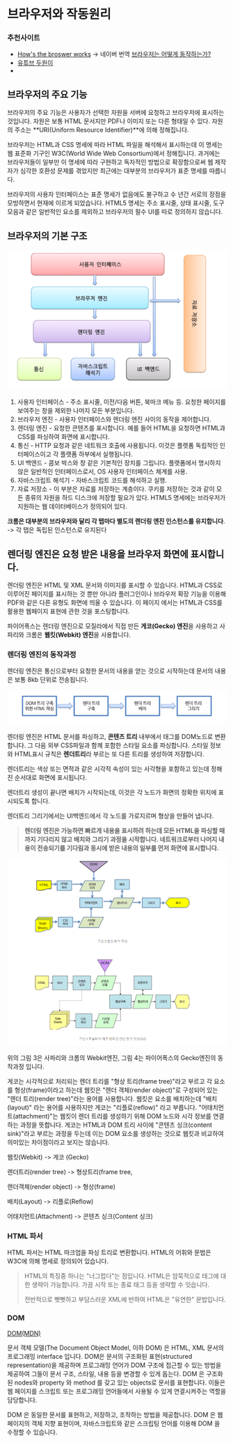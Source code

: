 # 브라우저와 작동원리

### 추천사이트

- [How's the broswer works](https://www.html5rocks.com/en/tutorials/internals/howbrowserswork/)  -> 네이버 번역 [브라우저는 어떻게 동작하는가?](https://d2.naver.com/helloworld/59361)
- [유튜브 두원이](https://www.youtube.com/watch?v=cCbAJY1riDc)
- 



## 브라우저의 주요 기능

브라우저의 주요 기능은 사용자가 선택한 자원을 서버에 요청하고 브라우저에 표시하는 것입니다. 자원은 보통 HTML 문서지만 PDF나 이미지 또는 다른 형태일 수 있다. 자원의 주소는 **URI(Uniform Resource Identifier)**에 의해 정해집니다.

브라우저는 HTML과 CSS 명세에 따라 HTML 파일을 해석해서 표시하는데 이 명세는 웹 표준화 기구인 W3C(World Wide Web Consortium)에서 정해집니다.  과거에는 브라우저들이 일부만 이 명세에 따라 구현하고 독자적인 방법으로 확장함으로써 웹 제작자가 심각한 호환성 문제를 겪었지만 최근에는 대부분의 브라우저가 표준 명세를 따릅니다.

브라우저의 사용자 인터페이스는 표준 명세가 없음에도 불구하고 수 년간 서로의 장점을 모방하면서 현재에 이르게 되었습니다. HTML5 명세는 주소 표시줄, 상태 표시줄, 도구 모음과 같은 일반적인 요소를 제외하고 브라우저의 필수 UI를 따로 정의하지 않습니다. 



## 브라우저의 기본 구조

<img src="./img/브라우저기본구조.PNG">

1. 사용자 인터페이스 - 주소 표시줄, 이전/다음 버튼, 북마크 메뉴 등. 요청한 페이지를 보여주는 창을 제외한 나머지 모든 부분입니다.
2. 브라우저 엔진 - 사용자 인터페이스와 렌더링 엔진 사이의 동작을 제어합니다.
3. 렌더링 엔진 - 요청한 콘텐츠를 표시합니다. 예를 들어 HTML을 요청하면 HTML과 CSS를 파싱하여 화면에 표시합니다.
4. 통신 - HTTP 요청과 같은 네트워크 호출에 사용됩니다. 이것은 플랫폼 독립적인 인터페이스이고 각 플랫폼 하부에서 실행됩니다.
5. UI 백엔드 - 콤보 박스와 창 같은 기본적인 장치를 그립니다. 플랫폼에서 명시하지 않은 일반적인 인터페이스로서, OS 사용자 인터페이스 체계를 사용.
6. 자바스크립트 해석기 - 자바스크립트 코드를 해석하고 실행.
7. 자료 저장소 - 이 부분은 자료를 저장하는 계층이다. 쿠키를 저장하는 것과 같이 모든 종류의 자원을 하드 디스크에 저장할 필요가 있다. HTML5 명세에는 브라우저가 지원하는 웹 데이터베이스가 정의되어 있다.

**크롬은 대부분의 브라우저와 달리 각 탭마다 별도의 렌더링 엔진 인스턴스를 유지합니다**. -> 각 탭은 독립된 인스턴스로 유지된다



## 렌더링 엔진은 요청 받은 내용을 브라우저 화면에 표시합니다.

렌더링 엔진은 HTML 및 XML 문서와 이미지를 표시할 수 있습니다. HTML과 CSS로 이루어진 페이지를 표시하는 것 뿐만 아니라 플러그인이나 브라우저 확장 기능을 이용해 PDF와 같은 다른 유형도 화면에 띄울 수 있습니다. 이 페이지 에서는 HTML과 CSS를 활용한 웹페이지 표현에 관한 것을 포스팅합니다.

 파이어폭스는 렌더링 엔진으로 모질라에서 직접 만든 **게코(Gecko) 엔진**을 사용하고 사파리와 크롬은 **웹킷(Webkit) 엔진**을 사용합니다.

### 렌더링 엔진의 동작과정

렌더링 엔진은 통신으로부터 요청한 문서의 내용을 얻는 것으로 시작하는데 문서의 내용은 보통 8kb 단위로 전송됩니다.

<img src="./img/동작과정.PNG">

렌더링 엔진은 HTML 문서를 파싱하고, **콘텐츠 트리** 내부에서 태그를 DOM노드로 변환합니다. 그 다음 외부 CSS파일과 함께 포함한 스타일 요소를 파싱합니다. 
스타일 정보와 HTML표시 규칙은 **렌더트리**라 부르는 또 다른 트리를 생성하여 저장합니다.

렌더트리는 색상 또는 면적과 같은 시각적 속성이 있는 사각형을 포함하고 있는데 정해진 순서대로 화면에 표시됩니다.

렌더트리 생성이 끝나면 배치가 시작되는데, 이것은 각 노드가 화면의 정확한 위치에 표시되도록 합니다. 

렌더트리 그리기에서는 UI백엔드에서 각 노드를 가로지르며 형상을 만들어 냅니다.

>  **렌더링 엔진은 가능하면 빠르게 내용을 표시하려 하는데 모든 HTML을 파싱할 때까지 기다리지 않고 배치와 그리기 과정을 시작합니다. 네트워크로부터 나머지 내용이 전송되기를 기다림과 동시에 받은 내용의 일부를 먼저 화면에 표시합니다.**

<img src="./img/렌더링엔진동작과정.PNG">

위의 그림 3은 사파리와 크롬의 Webkit엔진, 그림 4는 파이어폭스의 Gecko엔진의 동작과정 입니다.

게코는 시각적으로 처리되는 렌더 트리를 "형상 트리(frame tree)"라고 부르고 각 요소를 형상(frame)이라고 하는데 웹킷은 "렌더 객체(render object)"로 구성되어 있는 "렌더 트리(render tree)"라는 용어를 사용합니다. 웹킷은 요소를 배치하는데 "배치(layout)" 라는 용어를 사용하지만 게코는 "리플로(reflow)" 라고 부릅니다. "어태치먼트(attachment)"는 웹킷이 렌더 트리를 생성하기 위해 DOM 노드와 시각 정보를 연결하는 과정을 뜻합니다. 게코는 HTML과 DOM 트리 사이에 "콘텐츠 싱크(content sink)"라고 부르는 과정을 두는데 이는 DOM 요소를 생성하는 것으로 웹킷과 비교하여 의미있는 차이점이라고 보지는 않습니다.

웹킷(Webkit)         ->           게코 (Gecko)

렌더트리(render tree)  -> 형상트리(frame tree, 

렌더객체(render object)  -> 형상(frame)

배치(Layout) -> 리플로(Reflow)

어태치먼트(Attachment) -> 콘텐츠 싱크(Content 싱크)



### HTML 파서

HTML 파서는 HTML 마크업을 파싱 트리로 변환합니다. HTML의 어휘와 문법은 W3C에 의해 명세로 정의되어 있습니다.

> HTML의 특징중 하나는 "너그럽다"는 점입니다.  HTML은 암묵적으로 태그에 대한 생략이 가능합니다. 가끔 시작 또는 종료 태그 등을 생략할 수 잇습니다. 
>
>  전반적으로 뻣뻣하고 부담스러운 XML에 반하여 HTML은 "유연한" 문법입니다.



### DOM

[DOM(MDN)](https://developer.mozilla.org/ko/docs/Web/API/Document_Object_Model/Introduction)

문서 객체 모델(The Document Object Model, 이하 DOM) 은 HTML, XML 문서의 프로그래밍 interface 입니다. DOM은 문서의 구조화된 표현(structured representation)을 제공하며 프로그래밍 언어가 DOM 구조에 접근할 수 있는 방법을 제공하여 그들이 문서 구조, 스타일, 내용 등을 변경할 수 있게 돕는다. DOM 은 구조화된 nodes와 property 와 method 를 갖고 있는 objects로 문서를 표현합니다. 이들은 웹 페이지를 스크립트 또는 프로그래밍 언어들에서 사용될 수 있게 연결시켜주는 역할을 담당합니다.

DOM 은 동일한 문서를 표현하고, 저장하고, 조작하는 방법을 제공합니다. DOM 은 웹 페이지의 객체 지향 표현이며, 자바스크립트와 같은 스크립팅 언어를 이용해 DOM 을 수정할 수 있습니다.
